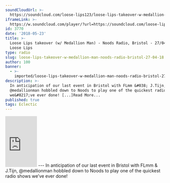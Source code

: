 ```yaml
---
soundCloudUrl: >-
  https://soundcloud.com/loose-lips123/loose-lips-takeover-w-medallion-man-noods-radio-bristol-270418
iframeLink: >-
  https://w.soundcloud.com/player/?url=https://soundcloud.com/loose-lips123/loose-lips-takeover-w-medallion-man-noods-radio-bristol-270418&color=00aabb&auto_play=false&hide_related=false&show_comments=true&show_user=true&show_reposts=false
id: 3770
date: '2018-05-23'
title: >-
  Loose Lips takeover (w/ Medallion Man) - Noods Radio, Bristol - 27/04/18 -
  Loose Lips
type: radio
slug: loose-lips-takeover-w-medallion-man-noods-radio-bristol-27-04-18
author: 100
banner:
  - >-
    imported/loose-lips-takeover-w-medallion-man-noods-radio-bristol-27-04-18/image3770.jpeg
description: >-
  In anticipation of our last event in Bristol with FLmm &#038; J.Tijn,
  @medallionman hobbled down to Noods to play one of the quickest radio shows
  we&#8217;ve ever done! [...]Read More...
published: true
tags: Eclectic
---
```

<iframe id="sc-widget" title="title" width="100" height="160" scrolling="no" frameborder="yes" allow="autoplay" src="https://w.soundcloud.com/player/?url=https://soundcloud.com/loose-lips123/loose-lips-takeover-w-medallion-man-noods-radio-bristol-270418&amp;color=00aabb&amp;auto_play=false&amp;hide_related=false&amp;show_comments=true&amp;show_user=true&amp;show_reposts=false"></iframe>
---
In anticipation of our last event in Bristol with FLmm & J.Tijn, @medallionman hobbled down to Noods to play one of the quickest radio shows we’ve ever done!